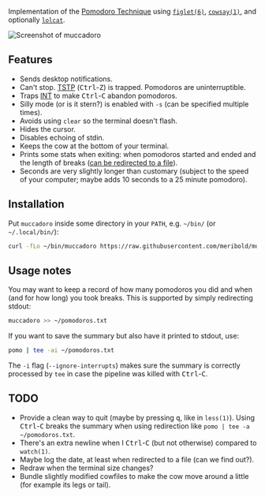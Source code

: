 Implementation of the [Pomodoro Technique][wikipedia] using [`figlet(6)`][],
[`cowsay(1)`][], and optionally [`lolcat`][].

![Screenshot of muccadoro](/../media/screenshot.png?raw=true "MOO!")

[wikipedia]: https://en.wikipedia.org/wiki/Pomodoro_Technique
[`figlet(6)`]: http://www.figlet.org/figlet-man.html
[`cowsay(1)`]: https://linux.die.net/man/1/cowsay
[`lolcat`]: https://github.com/busyloop/lolcat

## Features
*   Sends desktop notifications.
*   Can't stop.  [TSTP][] (<kbd>Ctrl</kbd>-<kbd>Z</kbd>) is trapped.  Pomodoros are
    uninterruptible.
*   Traps [INT][] to make <kbd>Ctrl</kbd>-<kbd>C</kbd> abandon pomodoros.
*   Silly mode (or is it stern?) is enabled with `-s` (can be specified multiple times).
*   Avoids using `clear` so the terminal doesn't flash.
*   Hides the cursor.
*   Disables echoing of stdin.
*   Keeps the cow at the bottom of your terminal.
*   Prints some stats when exiting: when pomodoros started and ended and the length of
    breaks ([can be redirected to a file](#usage-notes)).
*   Seconds are very slightly longer than customary (subject to the speed of your
    computer; maybe adds 10 seconds to a 25 minute pomodoro).

[TSTP]: https://www.gnu.org/software/libc/manual/html_node/Job-Control-Signals
[INT]: https://www.gnu.org/software/libc/manual/html_node/Termination-Signals

## Installation

Put `muccadoro` inside some directory in your `PATH`, e.g. `~/bin/` (or `~/.local/bin/`):

```bash
curl -fLo ~/bin/muccadoro https://raw.githubusercontent.com/meribold/muccadoro/master/muccadoro
```

## Usage notes

You may want to keep a record of how many pomodoros you did and when (and for how long)
you took breaks.  This is supported by simply redirecting stdout:

```bash
muccadoro >> ~/pomodoros.txt
```

If you want to save the summary but also have it printed to stdout, use:

```bash
pomo | tee -ai ~/pomodoros.txt
```

The `-i` flag (`--ignore-interrupts`) makes sure the summary is correctly processed by
`tee` in case the pipeline was killed with <kbd>Ctrl</kbd>-<kbd>C</kbd>.

## TODO
*   Provide a clean way to quit (maybe by pressing <kbd>q</kbd>, like in `less(1)`).
    Using <kbd>Ctrl</kbd>-<kbd>C</kbd> breaks the summary when using redirection like
    `pomo | tee -a ~/pomodoros.txt`.
*   There's an extra newline when I <kbd>Ctrl</kbd>-<kbd>C</kbd> (but not otherwise)
    compared to `watch(1)`.
*   Maybe log the date, at least when redirected to a file (can we find out?).
*   Redraw when the terminal size changes?
*   Bundle slightly modified cowfiles to make the cow move around a little (for example
    its legs or tail).
<!-- *   Make the terminal sticky (i3) when its high time to start the next pomodoro. -->
<!-- *   Desktop entry file. -->
<!-- *   Recommend using a faster lolcat (https://github.com/jaseg/lolcat)? -->

<!-- vim: set tw=90 sts=-1 sw=4 et spell: -->
